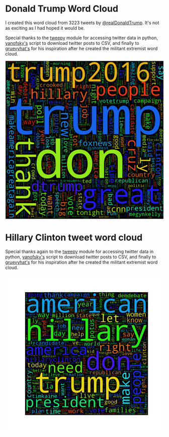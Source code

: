 # Donald Trump Word Cloud #
I created this word cloud from 3223 tweets by <a href="https://twitter.com/realDonaldTrump" target="_blank">@realDonaldTrump</a>. It's not as exciting as I had hoped it would be.  

Special thanks to the <a href="https://github.com/tweepy/tweepy" target="_blank">tweepy</a> module for accessing twitter data in python, <a href="https://gist.github.com/yanofsky/5436496" target="_blank">yanofsky's</a> script to download twitter posts to CSV, and finally to <a href="https://www.kaggle.com/gruevyhat/d/kzaman/how-isis-uses-twitter/militant-extremist-wordcloud" target="_blank">gruevyhat's</a> for his inspiration after he created the militant extremist word cloud.

<img src="./trump.png">

# Hillary Clinton tweet word cloud #

Special thanks again to the <a href="https://github.com/tweepy/tweepy" target="_blank">tweepy</a> module for accessing twitter data in python, <a href="https://gist.github.com/yanofsky/5436496" target="_blank">yanofsky's</a> script to download twitter posts to CSV, and finally to <a href="https://www.kaggle.com/gruevyhat/d/kzaman/how-isis-uses-twitter/militant-extremist-wordcloud" target="_blank">gruevyhat's</a> for his inspiration after he created the militant extremist word cloud.  

<img src="./clinton.png">